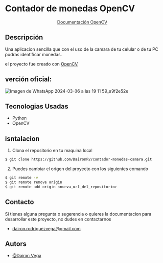 # Contador de monedas OpenCV

<p align="center">
<a href="https://docs.opencv.org/4.x/d6/d00/tutorial_py_root.html">Documentación OpenCV</a>
<br/>

## Descripción

Una aplicacion sencilla que con el uso de la camara de tu celular o de tu PC podras identificar monedas.

el proyecto fue creado con [OpenCV](https://opencv.org/)


## verción oficial: 
![Imagen de WhatsApp 2024-03-06 a las 19 11 59_a9f2e52e](https://github.com/DaironRV/contador-monedas-camara/assets/131011899/5409718d-7685-47ba-8cbe-db154d4e498d)

## Tecnologias Usadas
- Python
- OpenCV


## isntalacion
1. Clona el repositorio en tu maquina local
```bash
$ git clone https://github.com/DaironRV/contador-monedas-camara.git
```

2. Puedes cambiar el origen del proyecto con los siguientes comando

```bash
$ git remote -v
$ git remote remove origin
$ git remote add origin <nueva_url_del_repositorio>
```



## Contacto

Si tienes alguna pregunta o sugerencia o quieres la documentacion para desarrollar este proyecto, no dudes en contactarnos
- [dairon.rodriguezvega@gmail.com](dairon.rodriguezvega@gmail.com)



## Autors

- [@Dairon Vega](https://github.com/DaironRV)
